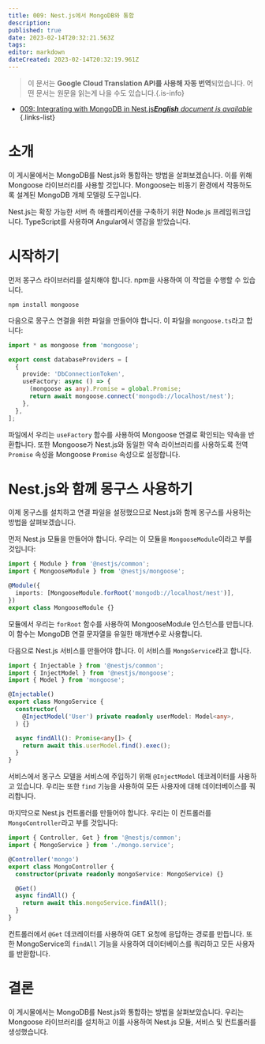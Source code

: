 ```yaml
---
title: 009: Nest.js에서 MongoDB와 통합
description: 
published: true
date: 2023-02-14T20:32:21.563Z
tags: 
editor: markdown
dateCreated: 2023-02-14T20:32:19.961Z
---
```


> 이 문서는 **Google Cloud Translation API를 사용해 자동 번역**되었습니다.
어떤 문서는 원문을 읽는게 나을 수도 있습니다.{.is-info}



- [009: Integrating with MongoDB in Nest.js***English** document is available*](/en/Knowledge-base/Nest-js/Learning/009-integrating-with-mongodb-in-nest-js)
{.links-list}


# 소개
이 게시물에서는 MongoDB를 Nest.js와 통합하는 방법을 살펴보겠습니다. 이를 위해 Mongoose 라이브러리를 사용할 것입니다. Mongoose는 비동기 환경에서 작동하도록 설계된 MongoDB 개체 모델링 도구입니다.

Nest.js는 확장 가능한 서버 측 애플리케이션을 구축하기 위한 Node.js 프레임워크입니다. TypeScript를 사용하며 Angular에서 영감을 받았습니다.

# 시작하기
먼저 몽구스 라이브러리를 설치해야 합니다. npm을 사용하여 이 작업을 수행할 수 있습니다.

```
npm install mongoose
```

다음으로 몽구스 연결을 위한 파일을 만들어야 합니다. 이 파일을 ```mongoose.ts```라고 합니다:

```typescript
import * as mongoose from 'mongoose';

export const databaseProviders = [
  {
    provide: 'DbConnectionToken',
    useFactory: async () => {
      (mongoose as any).Promise = global.Promise;
      return await mongoose.connect('mongodb://localhost/nest');
    },
  },
];
```

파일에서 우리는 ```useFactory``` 함수를 사용하여 Mongoose 연결로 확인되는 약속을 반환합니다. 또한 Mongoose가 Nest.js와 동일한 약속 라이브러리를 사용하도록 전역 ```Promise``` 속성을 Mongoose ```Promise``` 속성으로 설정합니다.

# Nest.js와 함께 몽구스 사용하기
이제 몽구스를 설치하고 연결 파일을 설정했으므로 Nest.js와 함께 몽구스를 사용하는 방법을 살펴보겠습니다.

먼저 Nest.js 모듈을 만들어야 합니다. 우리는 이 모듈을 ```MongooseModule```이라고 부를 것입니다:

```typescript
import { Module } from '@nestjs/common';
import { MongooseModule } from '@nestjs/mongoose';

@Module({
  imports: [MongooseModule.forRoot('mongodb://localhost/nest')],
})
export class MongooseModule {}
```

모듈에서 우리는 ```forRoot``` 함수를 사용하여 MongooseModule 인스턴스를 만듭니다. 이 함수는 MongoDB 연결 문자열을 유일한 매개변수로 사용합니다.

다음으로 Nest.js 서비스를 만들어야 합니다. 이 서비스를 ```MongoService```라고 합니다.

```typescript
import { Injectable } from '@nestjs/common';
import { InjectModel } from '@nestjs/mongoose';
import { Model } from 'mongoose';

@Injectable()
export class MongoService {
  constructor(
    @InjectModel('User') private readonly userModel: Model<any>,
  ) {}

  async findAll(): Promise<any[]> {
    return await this.userModel.find().exec();
  }
}
```

서비스에서 몽구스 모델을 서비스에 주입하기 위해 ```@InjectModel``` 데코레이터를 사용하고 있습니다. 우리는 또한 ```find``` 기능을 사용하여 모든 사용자에 대해 데이터베이스를 쿼리합니다.

마지막으로 Nest.js 컨트롤러를 만들어야 합니다. 우리는 이 컨트롤러를 ```MongoController```라고 부를 것입니다:

```typescript
import { Controller, Get } from '@nestjs/common';
import { MongoService } from './mongo.service';

@Controller('mongo')
export class MongoController {
  constructor(private readonly mongoService: MongoService) {}

  @Get()
  async findAll() {
    return await this.mongoService.findAll();
  }
}
```

컨트롤러에서 ```@Get``` 데코레이터를 사용하여 GET 요청에 응답하는 경로를 만듭니다. 또한 MongoService의 ```findAll``` 기능을 사용하여 데이터베이스를 쿼리하고 모든 사용자를 반환합니다.

# 결론
이 게시물에서는 MongoDB를 Nest.js와 통합하는 방법을 살펴보았습니다. 우리는 Mongoose 라이브러리를 설치하고 이를 사용하여 Nest.js 모듈, 서비스 및 컨트롤러를 생성했습니다.